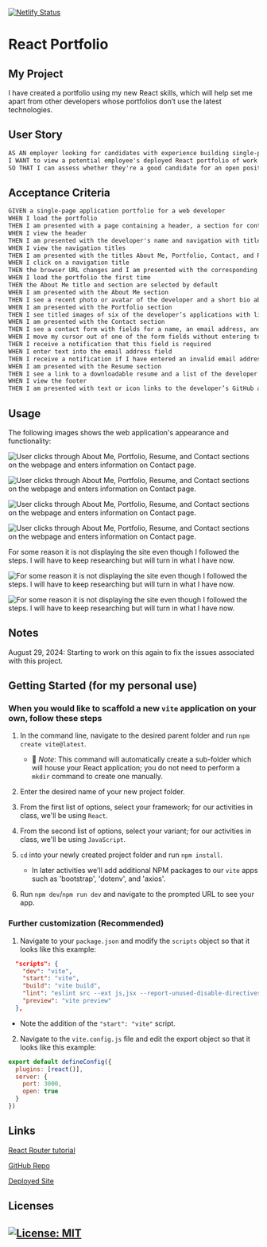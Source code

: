 [![Netlify Status](https://api.netlify.com/api/v1/badges/1b4a27fd-8e4e-439d-9827-7a7b26c1cebe/deploy-status)](https://app.netlify.com/sites/20-react-portfolio/deploys)

# React Portfolio

## My Project

I have created a portfolio using my new React skills, which will help set me apart from other developers whose portfolios don’t use the latest technologies.

## User Story

```md
AS AN employer looking for candidates with experience building single-page applications
I WANT to view a potential employee's deployed React portfolio of work samples
SO THAT I can assess whether they're a good candidate for an open position
```

## Acceptance Criteria

```md
GIVEN a single-page application portfolio for a web developer
WHEN I load the portfolio
THEN I am presented with a page containing a header, a section for content, and a footer
WHEN I view the header
THEN I am presented with the developer's name and navigation with titles corresponding to different sections of the portfolio
WHEN I view the navigation titles
THEN I am presented with the titles About Me, Portfolio, Contact, and Resume, and the title corresponding to the current section is highlighted
WHEN I click on a navigation title
THEN the browser URL changes and I am presented with the corresponding section below the navigation and that title is highlighted
WHEN I load the portfolio the first time
THEN the About Me title and section are selected by default
WHEN I am presented with the About Me section
THEN I see a recent photo or avatar of the developer and a short bio about them
WHEN I am presented with the Portfolio section
THEN I see titled images of six of the developer’s applications with links to both the deployed applications and the corresponding GitHub repositories
WHEN I am presented with the Contact section
THEN I see a contact form with fields for a name, an email address, and a message
WHEN I move my cursor out of one of the form fields without entering text
THEN I receive a notification that this field is required
WHEN I enter text into the email address field
THEN I receive a notification if I have entered an invalid email address
WHEN I am presented with the Resume section
THEN I see a link to a downloadable resume and a list of the developer’s proficiencies
WHEN I view the footer
THEN I am presented with text or icon links to the developer’s GitHub and LinkedIn profiles, and their profile on a third platform (Stack Overflow, Twitter)
```

## Usage

The following images shows the web application's appearance and functionality:

![User clicks through About Me, Portfolio, Resume, and Contact sections on the webpage and enters information on Contact page.](./assets/images/aboutme.png)

![User clicks through About Me, Portfolio, Resume, and Contact sections on the webpage and enters information on Contact page.](./assets/images/contactme.png)

![User clicks through About Me, Portfolio, Resume, and Contact sections on the webpage and enters information on Contact page.](./assets/images/resume.png)

![User clicks through About Me, Portfolio, Resume, and Contact sections on the webpage and enters information on Contact page.](./assets/images/portfolio.png)

For some reason it is not displaying the site even though I followed the steps. I will have to keep researching but will turn in what I have now.

![For some reason it is not displaying the site even though I followed the steps. I will have to keep researching but will turn in what I have now.](./assets/images/Error.png)

![For some reason it is not displaying the site even though I followed the steps. I will have to keep researching but will turn in what I have now.](./assets/images/Screenshot%202023-10-25%20at%2010.51.11%20PM.png)

## Notes

August 29, 2024: Starting to work on this again to fix the issues associated with this project. 

## Getting Started (for my personal use)

### When you would like to scaffold a new `vite` application on your own, follow these steps

1. In the command line, navigate to the desired parent folder and run `npm create vite@latest`.

    * 🔑 *Note*: This command will automatically create a sub-folder which will house your React application; you do not need to perform a `mkdir` command to create one manually.

2. Enter the desired name of your new project folder.

3. From the first list of options, select your framework; for our activities in class, we'll be using `React`.

4. From the second list of options, select your variant; for our activities in class, we'll be using `JavaScript`.

5. `cd` into your newly created project folder and run `npm install`.

    * In later activities we'll add additional NPM packages to our `vite` apps such as 'bootstrap', 'dotenv', and 'axios'.

6. Run `npm dev`/`npm run dev` and navigate to the prompted URL to see your app.

### Further customization (Recommended)

1. Navigate to your `package.json` and modify the `scripts` object so that it looks like this example:

```json
  "scripts": {
    "dev": "vite",
    "start": "vite",
    "build": "vite build",
    "lint": "eslint src --ext js,jsx --report-unused-disable-directives --max-warnings 0",
    "preview": "vite preview"
  },
```

* Note the addition of the `"start": "vite"` script.

2. Navigate to the `vite.config.js` file and edit the export object so that it looks like this example:

```js
export default defineConfig({
  plugins: [react()],
  server: {
    port: 3000,
    open: true
  }
})
```

## Links
[React Router tutorial](https://reactrouter.com/en/main/start/tutorial#tutorial)

[GitHub Repo](https://github.com/Gera1313/react-portfolio)

[Deployed Site](https://react-portfolio.netlify.app/) 

## Licenses

## [![License: MIT](https://img.shields.io/badge/License-MIT-yellow.svg)](https://opensource.org/licenses/MIT)